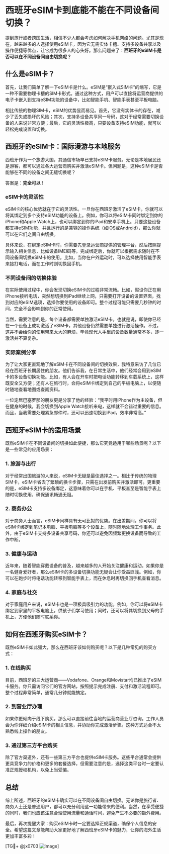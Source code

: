 # 西班牙eSIM卡到底能不能在不同设备间切换？

提到旅行或者跨国生活，相信不少人都会考虑如何解决手机网络的问题。尤其是现在，越来越多的人选择使用eSIM卡，因为它无需实体卡槽、支持多设备共享以及操作便捷等优点，让它成为很多人的心头好。那么问题来了：**西班牙的eSIM卡是否可以在不同设备间自由切换呢？**

## 什么是eSIM卡？

首先，让我们简单了解一下eSIM卡是什么。eSIM是“嵌入式SIM卡”的缩写，它是一种不需要物理卡槽的SIM卡形式。通过这种方式，用户可以直接将运营商提供的电子卡嵌入到支持eSIM功能的设备中，比如智能手机、智能手表甚至平板电脑。

相比传统的物理SIM卡，eSIM的优势显而易见。首先，它没有实体卡的存在，减少了丢失或损坏的风险；其次，支持多设备共享同一号码，这对于经常需要切换设备的人来说非常方便；最后，它的灵活性极高，只要设备支持eSIM功能，就可以轻松完成设置和切换。

## 西班牙的eSIM卡：国际漫游与本地服务

西班牙作为一个旅游大国，其通信市场早已支持eSIM卡服务。无论是本地居民还是游客，都可以通过各大运营商购买并激活eSIM卡。但问题是，这种eSIM卡是否能够在不同的设备之间无缝切换呢？

答案是：**完全可以！**

### eSIM卡的灵活性

eSIM卡的核心优势就在于它的灵活性。一旦你在西班牙激活了eSIM卡，你就可以将其绑定到多个支持eSIM功能的设备上。例如，你可以将eSIM卡同时绑定到你的iPhone和Apple Watch上，也可以绑定到你的iPad和安卓手机上。只要这些设备都支持eSIM功能，并且运行的是兼容的操作系统（如iOS或Android），那么你就可以在它们之间自由切换。

具体来说，在绑定eSIM卡时，你需要先登录运营商提供的管理平台，然后按照提示输入相关信息，比如设备IMEI码等。完成绑定后，你就可以根据需求随时在不同设备间切换eSIM卡的使用。比如，当你在户外运动时，可以选择使用智能手表来接打电话，而在工作时则切换回手机。

### 不同设备间的切换体验

在实际使用过程中，你会发现切换eSIM卡的过程非常流畅。比如，假设你正在用iPhone接听电话，突然想切换到iPad继续上网，只需要打开设备的设置界面，找到对应的eSIM选项，选择你要使用的设备即可。整个过程可能只需要几秒钟的时间，完全不会影响到你的正常使用。

当然，需要注意的是，每个设备都需要单独激活eSIM卡。也就是说，即使你已经在一个设备上成功激活了eSIM卡，其他设备仍然需要单独进行激活操作。不过，这并不会给你的使用带来太大的麻烦，毕竟现代人手里的设备数量通常不多，逐一激活并不算复杂。

### 实际案例分享

为了让大家更直观地了解eSIM卡在不同设备间的切换效果，我特意采访了几位已经在西班牙长期居住的朋友。他们告诉我，在日常生活中，他们经常会用到eSIM卡的多设备切换功能。比如，有人会在开车时把电话功能转移到车载系统上，这样既安全又方便；还有人在旅行时，会将eSIM卡绑定到自己的平板电脑上，以便随时随地查看地图或查阅资料。

一位定居巴塞罗那的朋友更是分享了他的经验：“我平时用iPhone作为主设备，但在健身的时候，我会切换到Apple Watch接听来电，这样就不会错过重要的信息。而且，当我需要处理紧急邮件时，还可以迅速切换到iPad，效率非常高。”

## 西班牙eSIM卡的适用场景

既然eSIM卡在不同设备间的切换如此便捷，那么它究竟适用于哪些场景呢？以下是一些常见的应用场景：

### 1. 旅游与出行

对于经常出国旅游的人来说，eSIM卡无疑是最佳选择之一。相比于传统的物理SIM卡，eSIM卡省去了繁琐的换卡步骤，只需在出发前购买并激活即可。更重要的是，eSIM卡支持多设备绑定，这意味着你可以在手机、平板甚至是智能手表上随时切换使用，确保通讯畅通无阻。

### 2. 商务办公

对于商务人士而言，eSIM卡同样具有无可比拟的优势。在出差期间，你可以将eSIM卡绑定到笔记本电脑、平板电脑等多个设备上，随时随地处理工作事务。此外，由于eSIM卡支持多设备共享号码，你还可以避免因频繁更换设备而导致的工作中断。

### 3. 健康与运动

近年来，随着智能穿戴设备的普及，越来越多的人开始关注健康和运动。如果你是一名健身爱好者，那么eSIM卡的多设备切换功能无疑会让你受益匪浅。例如，你可以在跑步时将电话功能转移到智能手表上，而在休息时再切换回手机查看消息。

### 4. 家庭与社交

对于家庭用户来说，eSIM卡也是一项极具吸引力的功能。例如，你可以将eSIM卡绑定到家里的平板电脑上，供孩子们学习使用；同时，还可以将其切换到父母的手机上，方便他们随时联系你。

## 如何在西班牙购买eSIM卡？

既然eSIM卡如此强大，那么在西班牙该如何购买呢？以下是几种常见的购买方式：

### 1. 在线购买

目前，西班牙的三大运营商——Vodafone、Orange和Movistar均已推出了eSIM卡服务。你只需访问它们的官方网站，按照提示完成注册、支付和激活流程即可。整个过程非常简单，通常几分钟就能搞定。

### 2. 到营业厅办理

如果你更倾向于线下购买，那么可以直接前往当地的运营商营业厅咨询。工作人员会为你详细介绍eSIM卡的相关信息，并协助你完成激活步骤。这种方式适合不太熟悉线上操作的朋友。

### 3. 通过第三方平台购买

除了官方渠道外，还有一些第三方平台也提供eSIM卡服务。这些平台通常会提供更具竞争力的价格和更多的套餐选择，但需要注意的是，选择这类平台时一定要认准正规授权机构，以免上当受骗。

## 总结

综上所述，西班牙的eSIM卡确实可以在不同设备间自由切换。无论你是旅行者、商务人士还是普通用户，都可以充分利用这一功能带来的便利。当然，在享受便捷的同时，我们也应该注意合理使用流量和通话时间，避免产生不必要的额外费用。

最后，再次提醒大家：购买eSIM卡时一定要选择正规渠道，确保个人信息的安全。希望这篇文章能帮助大家更好地了解西班牙eSIM卡的魅力，让你的海外生活更加丰富多彩！

[TG💪+ @jx0703 ![Image](https://github.com/user-attachments/assets/dbca1d08-cadb-493c-b0ec-ad6f7a83f270)]